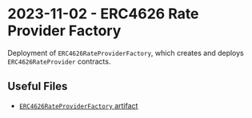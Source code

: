 # 2023-11-02 - ERC4626 Rate Provider Factory

Deployment of `ERC4626RateProviderFactory`, which creates and deploys `ERC4626RateProvider` contracts.

## Useful Files

- [`ERC4626RateProviderFactory` artifact](./artifact/ERC4626RateProviderFactory.json)
